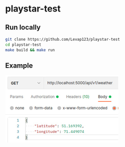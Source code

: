 # playstar-test

## Run locally
```bash
git clone https://github.com/Levap123/playstar-test
cd playstar-test
make build && make run
```

## Example 
![alt text](https://github.com/Levap123/playstar-test/blob/master/request-example.jpg)